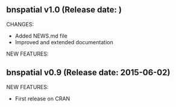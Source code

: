 bnspatial v1.0 (Release date: )
-----------------------------------------------
CHANGES:

* Added NEWS.md file
* Improved and extended documentation

NEW FEATURES:


bnspatial v0.9 (Release date: 2015-06-02)
-----------------------------------------------

NEW FEATURES:

* First release on CRAN
